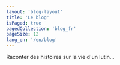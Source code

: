 ```yaml
---
layout: 'blog-layout'
title: 'Le blog'
isPaged: true
pagedCollection: 'blog_fr'
pageSize: 12
lang_en: '/en/blog'
---
```

Raconter des histoires sur la vie d'un lutin...
